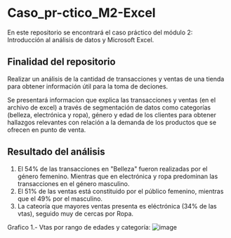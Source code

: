 # Caso_pr-ctico_M2-Excel
En este repositorio se encontrará el caso práctico del módulo 2: Introducción al análisis de datos y Microsoft Excel.

## Finalidad del repositorio
Realizar un análisis de la cantidad de transacciones y ventas de una tienda para obtener información útil para la toma de deciones. 

Se presentará informacion que explica las transacciones y ventas (en el archivo de excel) a través de segmentación de datos como categorías (belleza, electrónica y ropa), género y edad de los clientes para obtener hallazgos relevantes con relación a la demanda de los productos que se ofrecen en punto de venta. 

## Resultado del análisis

1. El 54% de las transacciones en "Belleza" fueron realizadas por el género femenino. Mientras que en electrónica  y ropa predominan las transacciones en el género masculino.
2. El 51% de las ventas está constituido por el público femenino, mientras que el 49% por el masculino.
3. La cateoría que mayores ventas presenta es eléctrónica (34% de las vtas), seguido muy de cercas por Ropa.

Grafico 1.- Vtas por rango de edades y categoría:
![image](https://github.com/user-attachments/assets/3cf4af5f-abbc-4d94-a8cf-48ceed409090)

